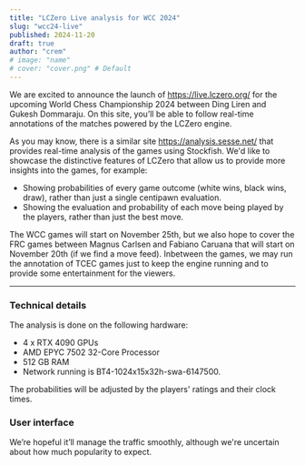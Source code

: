 ```yaml
---
title: "LCZero Live analysis for WCC 2024"
slug: "wcc24-live"
published: 2024-11-20
draft: true
author: "crem"
# image: "name"
# cover: "cover.png" # Default
---
```


We are excited to announce the launch of https://live.lczero.org/ for the upcoming
World Chess Championship 2024 between Ding Liren and Gukesh Dommaraju.
On this site, you’ll be able to follow real-time annotations of the matches powered by the LCZero engine.

<!--more-->

As you may know, there is a similar site https://analysis.sesse.net/ that provides real-time analysis of the games using Stockfish.
We'd like to showcase the distinctive features of LCZero that allow us to provide more insights into the games, for example:

* Showing probabilities of every game outcome (white wins, black wins, draw), rather than just a single centipawn evaluation.
* Showing the evaluation and probability of each move being played by the players, rather than just the best move.

The WCC games will start on November 25th, but we also hope to cover the FRC games between Magnus Carlsen and Fabiano Caruana that will start on November 20th (if we find a move feed).
Inbetween the games, we may run the annotation of TCEC games just to keep the engine running and to provide some entertainment for the viewers.

---

### Technical details

The analysis is done on the following hardware:

* 4 x RTX 4090 GPUs
* AMD EPYC 7502 32-Core Processor
* 512 GB RAM
* Network running is BT4-1024x15x32h-swa-6147500.

The probabilities will be adjusted by the players' ratings and their clock times.


### User interface



We’re hopeful it’ll manage the traffic smoothly, although we're uncertain about how much popularity to expect.